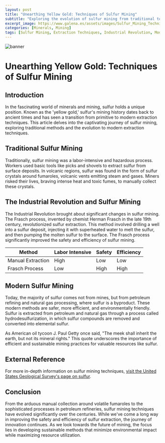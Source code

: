 ```yaml
---
layout: post
title: "Unearthing Yellow Gold: Techniques of Sulfur Mining"
subtitle: "Exploring the evolution of sulfur mining from traditional to modern extraction methods."
excerpt_image: https://www.galena.es/assets/images/Sulfur_Mining_Techniques.png
categories: [Minerals, Mining]
tags: [Sulfur Mining, Extraction Techniques, Industrial Revolution, Modern Mining]
---
```


![banner](https://www.galena.es/assets/images/Sulfur_Mining_Techniques.png "A split image showcasing traditional sulfur mining techniques on the left, featuring workers extracting sulfur from volcanic deposits, and modern sulfur extraction methods on the right, highlighting industrial machinery in a mining operation.")

# Unearthing Yellow Gold: Techniques of Sulfur Mining

## Introduction

In the fascinating world of minerals and mining, sulfur holds a unique position. Known as the 'yellow gold,' sulfur's mining history dates back to ancient times and has seen a transition from primitive to modern extraction techniques. This article delves into the captivating journey of sulfur mining, exploring traditional methods and the evolution to modern extraction techniques.

## Traditional Sulfur Mining

Traditionally, sulfur mining was a labor-intensive and hazardous process. Workers used basic tools like picks and shovels to extract sulfur from surface deposits. In volcanic regions, sulfur was found in the form of sulfur crystals around fumaroles, volcanic vents emitting steam and gases. Miners risked their lives, braving intense heat and toxic fumes, to manually collect these crystals. 

## The Industrial Revolution and Sulfur Mining

The Industrial Revolution brought about significant changes in sulfur mining. The Frasch process, invented by chemist Herman Frasch in the late 19th century, revolutionized sulfur extraction. This method involved drilling a well into a sulfur deposit, injecting it with superheated water to melt the sulfur, and then pumping the molten sulfur to the surface. The Frasch process significantly improved the safety and efficiency of sulfur mining.

| Method | Labor Intensive | Safety | Efficiency |
| ------ | --------------- | ------ | ---------- |
| Manual Extraction | High | Low | Low |
| Frasch Process | Low | High | High |

## Modern Sulfur Mining

Today, the majority of sulfur comes not from mines, but from petroleum refining and natural gas processing, where sulfur is a byproduct. These modern methods are safer, more efficient, and environmentally friendly. Sulfur is extracted from petroleum and natural gas through a process called hydrodesulfurization, in which sulfur compounds are removed and converted into elemental sulfur.

As American oil tycoon J. Paul Getty once said, "The meek shall inherit the earth, but not its mineral rights." This quote underscores the importance of efficient and sustainable mining practices for valuable resources like sulfur.

## External Reference 

For more in-depth information on sulfur mining techniques, [visit the United States Geological Survey's page on sulfur](https://www.usgs.gov/centers/nmic/sulfur-statistics-and-information). 

## Conclusion

From the arduous manual collection around volatile fumaroles to the sophisticated processes in petroleum refineries, sulfur mining techniques have evolved significantly over the centuries. While we've come a long way in improving the safety and efficiency of sulfur extraction, the journey of innovation continues. As we look towards the future of mining, the focus lies in developing sustainable methods that minimize environmental impact while maximizing resource utilization.